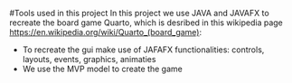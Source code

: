 #Tools used in this project
In this project we use JAVA and JAVAFX to recreate the board game Quarto, which is desribed in this wikipedia page https://en.wikipedia.org/wiki/Quarto_(board_game):
- To recreate the gui make use of JAFAFX functionalities: controls, layouts, events, graphics, animaties
- We use the MVP model to create the game

